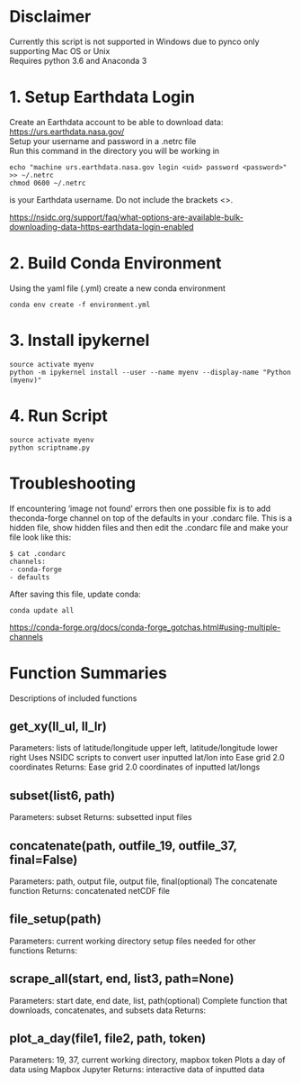 # Disclaimer
Currently this script is not supported in Windows due to pynco only supporting Mac OS or Unix  
Requires python 3.6 and Anaconda 3

# 1. Setup Earthdata Login
Create an Earthdata account to be able to download data: https://urs.earthdata.nasa.gov/  
Setup your username and password in a .netrc file  
Run this command in the directory you will be working in

	echo "machine urs.earthdata.nasa.gov login <uid> password <password>" >> ~/.netrc
	chmod 0600 ~/.netrc
<uid> is your Earthdata username. Do not include the brackets <>.

https://nsidc.org/support/faq/what-options-are-available-bulk-downloading-data-https-earthdata-login-enabled

# 2. Build Conda Environment
Using the yaml file (.yml) create a new conda environment

    conda env create -f environment.yml
# 3. Install ipykernel
	source activate myenv
	python -m ipykernel install --user --name myenv --display-name "Python (myenv)"
# 4. Run Script
    source activate myenv
    python scriptname.py
  
# Troubleshooting

If encountering ‘image not found’ errors then one possible fix is to add theconda-forge channel on top of the defaults in your .condarc file. This is a hidden file, show hidden files and then edit the .condarc file and make your file look like this:

    $ cat .condarc
    channels:
    - conda-forge
    - defaults

After saving this file, update conda:

    conda update all

https://conda-forge.org/docs/conda-forge_gotchas.html#using-multiple-channels


# Function Summaries
Descriptions of included functions
## get_xy(ll_ul, ll_lr)
Parameters: lists of latitude/longitude upper left, latitude/longitude lower right
Uses NSIDC scripts to convert user inputted lat/lon into Ease grid 2.0 coordinates
Returns: Ease grid 2.0 coordinates of inputted lat/longs
## subset(list6, path)
Parameters:
subset
Returns: subsetted input files
## concatenate(path, outfile_19, outfile_37, final=False)
Parameters: path, output file, output file, final(optional)
The concatenate function 
Returns: concatenated netCDF file
## file_setup(path)
Parameters: current working directory
setup files needed for other functions
Returns:
## scrape_all(start, end, list3, path=None)
Parameters: start date, end date, list, path(optional)
Complete function that downloads, concatenates, and subsets data
Returns: 
## plot_a_day(file1, file2, path, token)
Parameters: 19, 37, current working directory, mapbox token
Plots a day of data using Mapbox Jupyter
Returns: interactive data of inputted data
